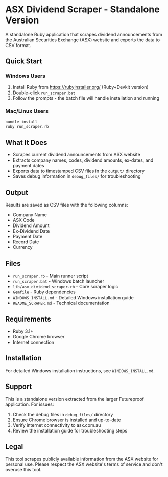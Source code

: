 # ASX Dividend Scraper - Standalone Version

A standalone Ruby application that scrapes dividend announcements from the Australian Securities Exchange (ASX) website and exports the data to CSV format.

## Quick Start

### Windows Users
1. Install Ruby from https://rubyinstaller.org/ (Ruby+Devkit version)
2. Double-click `run_scraper.bat` 
3. Follow the prompts - the batch file will handle installation and running

### Mac/Linux Users
```bash
bundle install
ruby run_scraper.rb
```

## What It Does

- Scrapes current dividend announcements from ASX website
- Extracts company names, codes, dividend amounts, ex-dates, and payment dates
- Exports data to timestamped CSV files in the `output/` directory
- Saves debug information in `debug_files/` for troubleshooting

## Output

Results are saved as CSV files with the following columns:
- Company Name
- ASX Code
- Dividend Amount
- Ex-Dividend Date
- Payment Date
- Record Date
- Currency

## Files

- `run_scraper.rb` - Main runner script
- `run_scraper.bat` - Windows batch launcher
- `lib/asx_dividend_scraper.rb` - Core scraper logic
- `Gemfile` - Ruby dependencies
- `WINDOWS_INSTALL.md` - Detailed Windows installation guide
- `README_SCRAPER.md` - Technical documentation

## Requirements

- Ruby 3.1+
- Google Chrome browser
- Internet connection

## Installation

For detailed Windows installation instructions, see `WINDOWS_INSTALL.md`.

## Support

This is a standalone version extracted from the larger Futureproof application. For issues:

1. Check the debug files in `debug_files/` directory
2. Ensure Chrome browser is installed and up-to-date
3. Verify internet connectivity to asx.com.au
4. Review the installation guide for troubleshooting steps

## Legal

This tool scrapes publicly available information from the ASX website for personal use. Please respect the ASX website's terms of service and don't overuse this tool.